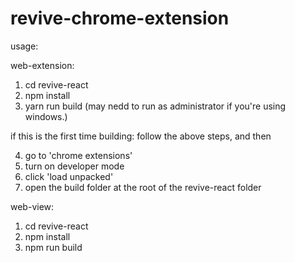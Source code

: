 # revive-chrome-extension


usage:

web-extension:
1. cd revive-react
2. npm install
3. yarn run build (may nedd to run as administrator if you're using windows.)

if this is the first time building:
follow the above steps, and then

4. go to 'chrome extensions' 
5. turn on developer mode
6. click 'load unpacked'
7. open the build folder at the root of the revive-react folder

web-view:
1. cd revive-react
2. npm install
3. npm run build
